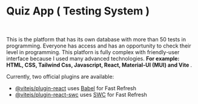 <h1>Quiz App ( Testing System )</h1>
<br/>
<p>This is the platform that has its own database with more than 50 tests in programming. Everyone has access and has an opportunity to check their level in programming. This platforn is fully complex with friendly-user interface because I used many advanced technologies. <b>For example: HTML, CSS, Tailwind Css, Javascript, React, Material-UI (MUI) and Vite </b>.  </p>


Currently, two official plugins are available:

- [@vitejs/plugin-react](https://github.com/vitejs/vite-plugin-react/blob/main/packages/plugin-react/README.md) uses [Babel](https://babeljs.io/) for Fast Refresh
- [@vitejs/plugin-react-swc](https://github.com/vitejs/vite-plugin-react-swc) uses [SWC](https://swc.rs/) for Fast Refresh
